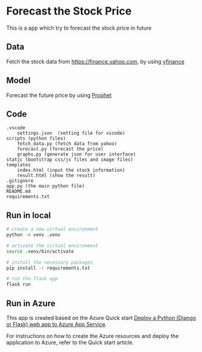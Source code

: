 # Forecast the Stock Price

This is a app which try to forecast the stock price in future

## Data

Fetch the stock data from <https://finance.yahoo.com>, by using [yfinance](https://pypi.org/project/yfinance/)

## Model

Forecast the future price by using [Prophet](https://facebook.github.io/prophet/)

## Code

```text
.vscode
    settings.json  (setting file for vscode)
scripts (python files)
    fetch_data.py (fetch data from yahoo)
    forecast.py (forecast the price)
    graphs.py (generate json for user interface)
static (bootstrap css/js files and image files)
templates
    index.html (input the stock information)
    result.html (show the result)
.gitignore
app.py (the main python file)
README.md
requirements.txt
```

## Run in local

```zsh
# create a new virtual environment
python -m venv .venv

# activate the virtual environment
source .venv/bin/activate

# install the necessary packages
pip install -r requirements.txt

# run the flask app
flask run
```

## Run in Azure

This app is created based on the Azure Quick start [Deploy a Python (Django or Flask) web app to Azure App Service](https://docs.microsoft.com/en-us/azure/app-service/quickstart-python).

For instructions on how to create the Azure resources and deploy the application to Azure, refer to the Quick start article.
